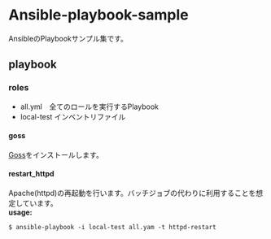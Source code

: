 # Ansible-playbook-sample
AnsibleのPlaybookサンプル集です。

## playbook
### roles
- all.yml　全てのロールを実行するPlaybook
- local-test インベントリファイル
#### goss
[Goss](https://github.com/aelsabbahy/goss)をインストールします。
#### restart_httpd
Apache(httpd)の再起動を行います。バッチジョブの代わりに利用することを想定しています。  
**usage:**
```console
$ ansible-playbook -i local-test all.yam -t httpd-restart
```

